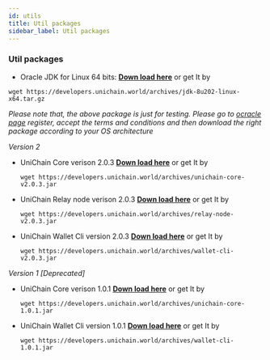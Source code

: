 ```yaml
---
id: utils
title: Util packages
sidebar_label: Util packages
---
```


### Util packages

- Oracle JDK for Linux 64 bits: __[Down load here](https://developers.unichain.world/archives/jdk-8u202-linux-x64.tar.gz)__ or get It by 

```wget https://developers.unichain.world/archives/jdk-8u202-linux-x64.tar.gz```

_Please note that, the above package is just for testing. Please go to [ocracle page](https://www.oracle.com) register, accept the terms and conditions and then download the right package according to your OS architecture_


*Version 2*
- UniChain Core verison 2.0.3 __[Down load here](https://developers.unichain.world/archives/unichain-core-v2.0.3.jar)__ or get It by 

    ```wget https://developers.unichain.world/archives/unichain-core-v2.0.3.jar```

- UniChain Relay node verison 2.0.3 __[Down load here](https://developers.unichain.world/archives/relay-node-v2.0.3.jar)__ or get It by 

    ```wget https://developers.unichain.world/archives/relay-node-v2.0.3.jar```

- UniChain Wallet Cli version 2.0.3 __[Down load here](https://developers.unichain.world/archives/wallet-cli-v2.0.3.jar)__ or get It by 

    ```wget https://developers.unichain.world/archives/wallet-cli-v2.0.3.jar```
    

*Version 1 [Deprecated]*
- UniChain Core verison 1.0.1 __[Down load here](https://developers.unichain.world/archives/unichain-core-1.0.1.jar)__ or get It by 

    ```wget https://developers.unichain.world/archives/unichain-core-1.0.1.jar```
- UniChain Wallet Cli version 1.0.1 __[Down load here](https://developers.unichain.world/archives/wallet-cli-1.0.1.jar)__ or get It by 

    ```wget https://developers.unichain.world/archives/wallet-cli-1.0.1.jar```


    